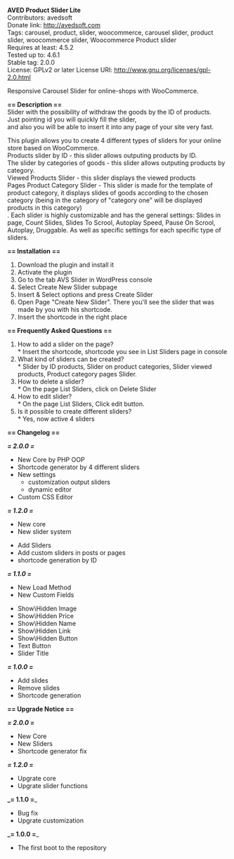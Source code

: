 **AVED Product Slider Lite** <br>
Contributors: avedsoft<br>
Donate link: http://avedsoft.com<br>
Tags: carousel, product, slider, woocommerce, carousel slider, product slider, woocommerce slider, Woocommerce Product slider<br>
Requires at least: 4.5.2<br>
Tested up to: 4.6.1<br>
Stable tag: 2.0.0<br>
License: GPLv2 or later
License URI: http://www.gnu.org/licenses/gpl-2.0.html

Responsive  Carousel Slider for online-shops with WooCommerce.

**== Description ==**<br>
Slider with the possibility of withdraw the goods by the ID  of products. <br> Just pointing id you will quickly fill the  slider, <br> and also you will be able to  insert it into any page of your site very fast.

This plugin allows you to create 4 different types of sliders for your online store based on 
WooCommerce. <br>
Products slider by ID - this slider  allows outputing products by ID. <br>
The slider by categories of goods - this slider  allows outputing products by category. <br>
Viewed Products Slider - this slider displays the viewed products  <br>
 Pages Product Category Slider - This slider is made for the template of product category, it displays slides of goods according to the chosen category (being in the category of "category one" will be displayed products in this category) <br>.
Each slider is highly customizable and has the general settings: Slides in page, Count Slides, Slides To Scrool, Autoplay Speed, Pause On Scrool, Autoplay, Druggable. As well as specific settings for each specific type of sliders. <br>

**== Installation ==**<br>

1. Download the plugin and install it
2. Activate the plugin
3. Go to the tab AVS Slider in WordPress console
4. Select Create New Slider subpage
5. Insert & Select options and press Create Slider
6. Open Page "Create New Slider". There you'll see the slider that was made by you with his shortcode.
7. Insert the shortcode in the right place


**== Frequently Asked Questions ==**

1. How to add a slider on the page? <br> * Insert the shortcode, shortcode you see in List Sliders page in console <br>
2. What kind of sliders can be created? <br> * Slider by ID products, Slider on product categories, Slider viewed products,   Product category pages Slider. <br>
3. How to delete a slider? <br> *  On the page List Sliders, click on Delete Slider <br>
4. How to edit slider?  <br> * On the page List Sliders, Click edit button. <br>
5. Is it possible to create different sliders? <br> * Yes, now active 4 sliders  <br>

**== Changelog ==**

**_= 2.0.0 =_**
* New Core by PHP OOP
* Shortcode generator by 4 different sliders
* New settings
	- customization output sliders 
	- dynamic editor 
* Custom CSS Editor

**_= 1.2.0 =_**
* New core
* New slider system
 - Add Sliders 
 - Add custom sliders in posts or pages
 - shortcode generation by ID 

**_= 1.1.0 =_**
* New Load Method
* New Custom Fields
 - Show\Hidden Image 
 - Show\Hidden Price 
 - Show\Hidden Name 
 - Show\Hidden Link
 - Show\Hidden Button
 - Text Button
 - Slider Title 

**_= 1.0.0 =_**
* Add slides 
* Remove slides
* Shortcode generation


**== Upgrade Notice ==**<br>

**_= 2.0.0 =_**

* New Core 
* New Sliders 
* Shortcode generator fix

**_= 1.2.0 =_**
* Upgrate core
* Upgrate slider functions

**_= 1.1.0 =**_

* Bug fix
* Upgrate customization

**_= 1.0.0  =**_ 

* The first boot to the repository

